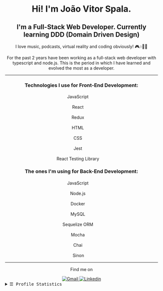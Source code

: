 <h1 align="center">Hi! I'm João Vitor Spala.</h1>
 <h2 align="center">I'm a Full-Stack Web Developer. Currently learning DDD (Domain Driven Design)</h2>
<section align="center">
  <p>
    I love music, podcasts, virtual reality and coding obviously! 🎮🎶👨‍💻
  </p>
  <p>
  For the past 2 years have been working as a full-stack web developer with typescript and node.js. This is the period in which I have learned and evolved the most as a developer.
  </p>
</section>
<hr>
<section align="center">
  <h3>Technologies I use for Front-End Development:</h3>
  <p>
    JavaScript
    <img width="4%" height="17px" src="https://cdn.jsdelivr.net/gh/devicons/devicon/icons/javascript/javascript-plain.svg" />
  </p>
  <p>
    React
    <img width="4%" height="17px" src="https://cdn.jsdelivr.net/gh/devicons/devicon/icons/react/react-original.svg" />
  </p>
  <p>
    Redux
    <img width="4%" height="17px" src="https://cdn.jsdelivr.net/gh/devicons/devicon/icons/redux/redux-original.svg" />
  </p>
  <p>
    HTML
    <img width="4%" height="17px" src="https://cdn.jsdelivr.net/gh/devicons/devicon/icons/html5/html5-plain.svg" />
  </p>
  <p>
    CSS
    <img width="4%" height="17px" src="https://cdn.jsdelivr.net/gh/devicons/devicon/icons/css3/css3-plain.svg" />
  </p>
  <p>
    Jest
    <img width="4%" height="17px" src="https://cdn.jsdelivr.net/gh/devicons/devicon/icons/jest/jest-plain.svg" />
  </p>
  <p>
    React Testing Library
    <img width="4%" height="17px" src="https://avatars.githubusercontent.com/u/49996085?s=200&v=4"/>
  </p>
<h3>The ones I'm using for Back-End Development:</h3>
  <p>
    JavaScript
    <img width="4%" height="17px" src="https://cdn.jsdelivr.net/gh/devicons/devicon/icons/javascript/javascript-plain.svg" />
  </p>
  <p>
    Node.js
    <img width="4%" height="17px" src="https://cdn.jsdelivr.net/gh/devicons/devicon/icons/nodejs/nodejs-original.svg" />
  </p>
  <p>
    Docker
    <img width="4%" height="17px" src="https://cdn.jsdelivr.net/gh/devicons/devicon/icons/docker/docker-plain.svg" />
  </p>
  <p>
    MySQL
    <img width="4%" height="17px" src="https://cdn.jsdelivr.net/gh/devicons/devicon/icons/mysql/mysql-original.svg" />
  </p>
  <p>
    Sequelize ORM
    <img width="4%" height="17px" src="https://cdn.jsdelivr.net/gh/devicons/devicon/icons/sequelize/sequelize-plain.svg" />
  </p>
  <p>
    Mocha
    <img width="4%" height="17px" src="https://cdn.jsdelivr.net/gh/devicons/devicon/icons/mocha/mocha-plain.svg" />
  </p>
  <p>
    Chai
    <img width="4%" height="17px" src="https://gist.githubusercontent.com/keithamus/3d8cfbaeddf8bdf5f7cd94a3bdae0934/raw/63ca295f3aa7e1b94b598d84dfe0330383497a8c/Chai%2520Logo.svg" />
  </p>
  <p>
    Sinon
    <img width="17px" height="17px" src="https://camo.githubusercontent.com/c1d8136cb62cfd03e64b9193b7384fd75804a7b1bd9b8b705b51cc9d99de8fe3/68747470733a2f2f73696e6f6e6a732e6f72672f6173736574732f696d616765732f6c6f676f2e706e67" />
  </p>
</section>
<hr>
<section align="center">
<p>Find me on</p>
  <a href="mailto:joaovitorspala.js@gmail.com" target="_blank"><img alt="Gmail"
  src="https://img.shields.io/badge/-Gmail-EA4335?style=flat-square&logo=Gmail&logoColor=white">
  </a>
  <a href="https://www.linkedin.com/in/joao-vitor-spala/" target="_blank"><img alt="Linkedin"
  src="https://img.shields.io/badge/-Linkedin-0A66C2?style=flat-square&logo=Linkedin&logoColor=white">
  </a>
</section>
<details>
<summary><samp>&#9776; Profile Statistics</samp></summary>
  <p align="center">
    <img src="https://github-readme-stats.vercel.app/api?username=jvsng&show_icons=true&theme=dracula"/>
  </p>
  <!-- Top Languages Widget -->
  <p align="center">
    <img src="https://github-readme-stats.vercel.app/api/top-langs/?username=jvsng&layout=compact&theme=dracula"/>
  </p>
</details>
